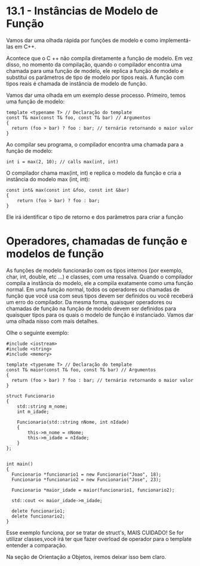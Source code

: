 # 13.1 - Instâncias de Modelo de Função

Vamos dar uma olhada rápida por funções de modelo e como implementá-las em C++.

Acontece que o C ++ não compila diretamente a função de modelo. Em vez disso, no momento da compilação, quando o compilador encontra uma chamada para uma função de modelo, ele replica a função de modelo e substitui os parâmetros de tipo de modelo por tipos reais. A função com tipos reais é chamada de instância de modelo de função.

Vamos dar uma olhada em um exemplo desse processo. Primeiro, temos uma função de modelo: 

```cpp{0}
template <typename T> // Declaração do template
const T& max(const T& foo, const T& bar) // Argumentos
{
  return (foo > bar) ? foo : bar; // ternário retornando o maior valor
}
```

Ao compilar seu programa, o compilador encontra uma chamada para a função de modelo:

```cpp{1}
int i = max(2, 10); // calls max(int, int)
```

O compilador chama max(int, int) e replica o modelo da função e cria a instância do modelo max (int, int):

```cpp{0}
const int& max(const int &foo, const int &bar)
{
    return (foo > bar) ? foo : bar;
}
```

Ele irá identificar o tipo de retorno e dos parâmetros para criar a função

# Operadores, chamadas de função e modelos de função

As funções de modelo funcionarão com os tipos internos (por exemplo, char, int, double, etc ...) e classes, com uma ressalva. Quando o compilador compila a instância do modelo, ele a compila exatamente como uma função normal. Em uma função normal, todos os operadores ou chamadas de função que você usa com seus tipos devem ser definidos ou você receberá um erro do compilador. Da mesma forma, quaisquer operadores ou chamadas de função na função de modelo devem ser definidos para quaisquer tipos para os quais o modelo de função é instanciado. Vamos dar uma olhada nisso com mais detalhes.

Olhe o seguinte exemplo:

```cpp{0}
#include <iostream>
#include <string>
#include <memory>

template <typename T> // Declaração do template
const T& maior(const T& foo, const T& bar) // Argumentos
{
  return (foo > bar) ? foo : bar; // ternário retornando o maior valor
}

struct Funcionario 
{
    std::string m_nome;
    int m_idade;

    Funcionario(std::string nNome, int nIdade) 
    {
        this->m_nome = nNome;
        this->m_idade = nIdade;
    }
};


int main() 
{
  Funcionario *funcionario1 = new Funcionario("Joao", 18);
  Funcionario *funcionario2 = new Funcionario("Jose", 23);

  Funcionario *maior_idade = maior(funcionario1, funcionario2);

  std::cout << maior_idade->m_idade;

  delete funcionario1;
  delete funcionario2;
}
```

Esse exemplo funciona, por se tratar de struct's, MAIS CUIDADO! Se for utilizar classes,você irá ter que fazer overload de operador para o template entender a comparação.

Na seção de Orientação a Objetos, iremos deixar isso bem claro.

